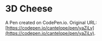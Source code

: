 # 3D Cheese

A Pen created on CodePen.io. Original URL: [https://codepen.io/cantelope/pen/yaZjLv](https://codepen.io/cantelope/pen/yaZjLv).

